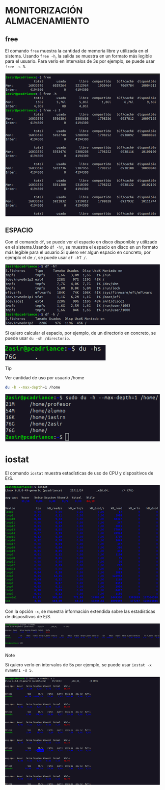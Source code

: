 # MONITORIZACIÓN ALMACENAMIENTO

## free

El comando `free` muestra la cantidad de memoria libre y utilizada en el sistema.
Usando `free -h`, la salida se muestra en un formato más legible para el usuario.
Para verlo en intervalos de 3s por ejemplo, se puede usar `free -s 3`.

![free](img/img12.png)

## ESPACIO

Con el comando `df`, se puede ver el espacio en disco disponible y utilizado en el sistema.Usando `df -hT`, se muestra el espacio en disco en un formato más legible para el usuario.Si quiero ver algun espacio en concreto, por ejemplo el de `/`, se puede usar `df -hT /`.

![df](img/img13.png)

Si quiero calcular el espacio, por ejemplo, de un directorio en concreto, se puede usar `du -sh /directorio`.

![du](img/img14.png)


> [!TIP] 
> Ver cantidad de uso por usuario /home
> ```bash
> du -h --max-depth=1 /home
>```
>![duhome](img/img15.png)

# iostat

El comando `iostat` muestra estadísticas de uso de CPU y dispositivos de E/S.

![iostat](img/img16.png)

Con la opción `-x`, se muestra información extendida sobre las estadísticas de dispositivos de E/S.

![iostatx](img/img17.png)

> [!NOTE]
> Si quiero verlo en intervalos de 5s por ejemplo, se puede usar `iostat -x nvme0n1 -s 5`.

![iostatx5](img/img18.png)